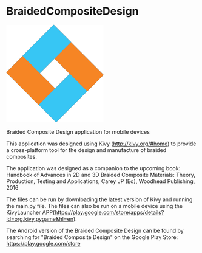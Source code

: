 # BraidedCompositeDesign
![Braided Composite Design](https://raw.githubusercontent.com/gmelenka/BraidedCompositeDesign/master/CompositeAppLogo_256.png)

Braided Composite Design application for mobile devices 

This application was designed using Kivy (http://kivy.org/#home) to provide a cross-platform tool for the design and manufacture of braided composites.

The application was designed as a companion to the upcoming book: Handbook of Advances in 2D and 3D Braided Composite Materials: Theory, Production, Testing and Applications, Carey JP (Ed), Woodhead Publishing, 2016

The files can be run by downloading the latest version of Kivy and running the main.py file. The files can also be run on a mobile device using the KivyLauncher APP(https://play.google.com/store/apps/details?id=org.kivy.pygame&hl=en).

The Android version of the Braided Composite Design can be found by searching for "Braided Composite Design" on the Google Play Store: https://play.google.com/store
